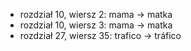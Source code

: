 * rozdział 10, wiersz 2: mama -> matka
* rozdział 10, wiersz 3: mama -> matka
* rozdział 27, wiersz 35: trafico -> tráfico
